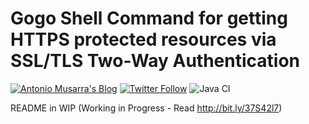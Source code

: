 # Gogo Shell Command for getting HTTPS protected resources via SSL/TLS Two-Way Authentication 
[![Antonio Musarra's Blog](https://img.shields.io/badge/maintainer-Antonio_Musarra's_Blog-purple.svg?colorB=6e60cc)](https://www.dontesta.it)
 [![Twitter Follow](https://img.shields.io/twitter/follow/antonio_musarra.svg?style=social&label=%40antonio_musarra%20on%20Twitter&style=plastic)](https://twitter.com/antonio_musarra) 
 ![Java CI](https://github.com/amusarra/gogo-shell-tls-mutual-sample/workflows/Java%20CI/badge.svg?branch=develop)

README in WIP (Working in Progress - Read http://bit.ly/37S42l7)